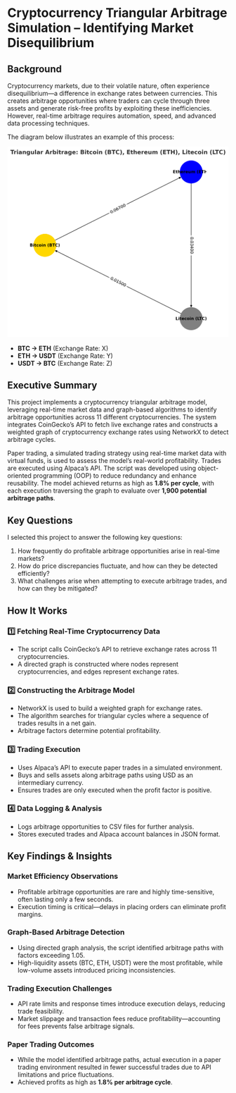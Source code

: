 # Cryptocurrency Triangular Arbitrage Simulation – Identifying Market Disequilibrium

## Background
Cryptocurrency markets, due to their volatile nature, often experience disequilibrium—a difference in exchange rates between currencies. This creates arbitrage opportunities where traders can cycle through three assets and generate risk-free profits by exploiting these inefficiencies. However, real-time arbitrage requires automation, speed, and advanced data processing techniques.  


The diagram below illustrates an example of this process:

![Triangular Arbitrage Diagram](assets/Arbitrage.png)

- **BTC → ETH** (Exchange Rate: X)
- **ETH → USDT** (Exchange Rate: Y)
- **USDT → BTC** (Exchange Rate: Z)

## Executive Summary
This project implements a cryptocurrency triangular arbitrage model, leveraging real-time market data and graph-based algorithms to identify arbitrage opportunities across 11 different cryptocurrencies. The system integrates CoinGecko’s API to fetch live exchange rates and constructs a weighted graph of cryptocurrency exchange rates using NetworkX to detect arbitrage cycles.  

Paper trading, a simulated trading strategy using real-time market data with virtual funds, is used to assess the model’s real-world profitability. Trades are executed using Alpaca’s API. The script was developed using object-oriented programming (OOP) to reduce redundancy and enhance reusability. The model achieved returns as high as **1.8% per cycle**, with each execution traversing the graph to evaluate over **1,900 potential arbitrage paths**.

## Key Questions
I selected this project to answer the following key questions:  
1. How frequently do profitable arbitrage opportunities arise in real-time markets?  
2. How do price discrepancies fluctuate, and how can they be detected efficiently?  
3. What challenges arise when attempting to execute arbitrage trades, and how can they be mitigated?  

## How It Works  
### 1️⃣ Fetching Real-Time Cryptocurrency Data  
- The script calls CoinGecko’s API to retrieve exchange rates across 11 cryptocurrencies.  
- A directed graph is constructed where nodes represent cryptocurrencies, and edges represent exchange rates.  

### 2️⃣ Constructing the Arbitrage Model  
- NetworkX is used to build a weighted graph for exchange rates.  
- The algorithm searches for triangular cycles where a sequence of trades results in a net gain.  
- Arbitrage factors determine potential profitability.  

### 3️⃣ Trading Execution  
- Uses Alpaca’s API to execute paper trades in a simulated environment.  
- Buys and sells assets along arbitrage paths using USD as an intermediary currency.  
- Ensures trades are only executed when the profit factor is positive.  

### 4️⃣ Data Logging & Analysis  
- Logs arbitrage opportunities to CSV files for further analysis.  
- Stores executed trades and Alpaca account balances in JSON format.  

## Key Findings & Insights  

### Market Efficiency Observations  
- Profitable arbitrage opportunities are rare and highly time-sensitive, often lasting only a few seconds.  
- Execution timing is critical—delays in placing orders can eliminate profit margins.  

### Graph-Based Arbitrage Detection  
- Using directed graph analysis, the script identified arbitrage paths with factors exceeding 1.05.  
- High-liquidity assets (BTC, ETH, USDT) were the most profitable, while low-volume assets introduced pricing inconsistencies.  

### Trading Execution Challenges  
- API rate limits and response times introduce execution delays, reducing trade feasibility.  
- Market slippage and transaction fees reduce profitability—accounting for fees prevents false arbitrage signals.  

### Paper Trading Outcomes  
- While the model identified arbitrage paths, actual execution in a paper trading environment resulted in fewer successful trades due to API limitations and price fluctuations.  
- Achieved profits as high as **1.8% per arbitrage cycle**.  
